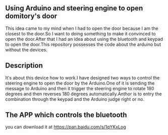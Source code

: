 ## Using Arduino and steering engine to open domitory's door







 This idea came to my mind when I had to open the door because
 I am the closest to the door.So I want to doing something to make it 
 convinced to open the door.After that I had an idea about using the 
 bluetooth and keypad to open the door.This repository
 possesses the code about the arduino but without the devices.
 
 
 ## Description
 It's about this device how to work.I have designed two ways to control the steering engine to open the door by the Arduino.One of it is sending the message to Arduino and then it trigger the steering engine to rotate 180 degrees and then reverses 180 degrees automatically.Anthor is to entry the combination through the keypad and the Arduino judge right or no.
 
 
 ## The APP which controls the bluetooth 
 you can download it at https://pan.baidu.com/s/1qYKxLog
